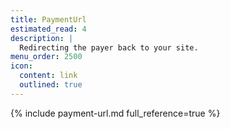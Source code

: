 ```yaml
---
title: PaymentUrl
estimated_read: 4
description: |
  Redirecting the payer back to your site.
menu_order: 2500
icon:
  content: link
  outlined: true
---
```


{% include payment-url.md full_reference=true %}
